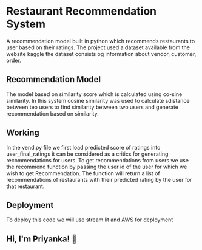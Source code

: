 
# Restaurant Recommendation System

A recommendation model built in python which recommends restaurants to user based on their ratings. The project used a dataset available from the website kaggle the dataset consists og information about vendor, customer, order.

## Recommendation Model 
The model based on similarity score which is calculated using co-sine similarity. In this system cosine similarity was used to calculate sdistance between teo users to find similarity between two users and generate recommendation based on similarity.

## Working 
In the vend.py file we first load predicted score of ratings into user_final_ratings it can be considered as a critics for generating recommendations for users. To get recommendations from users we use the recommend function by passing the user id of the user for which we wish to get Recommendation. The function will return a list of recommendations of restaurants with their predicted rating by the user for that restaurant.
## Deployment

To deploy this code we will use stream lit and AWS for deployment


## Hi, I'm Priyanka! 👋

